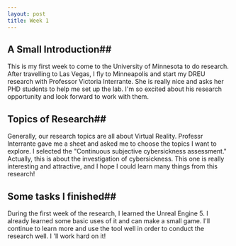 ```yaml
---
layout: post
title: Week 1
---
```

## A Small Introduction##

This is my first week to come to the University of Minnesota to do research. After travelling to Las Vegas, I fly to Minneapolis and start my DREU research with Professor Victoria Interrante. She is really nice and asks her PHD students to help me set up the lab. I'm so excited about his research opportunity and look forward to work with them.

## Topics of Research##

Generally, our research topics are all about Virtual Reality. Professr Interrante gave me a sheet and asked me to choose the topics I want to explore. I selected the "Continuous subjective cybersickness assessment." Actually, this is about the investigation of cybersickness. This one is really interesting and attractive, and I hope I could learn many things from this research!


## Some tasks I finished##

During the first week of the research, I learned the Unreal Engine 5. I already learned some basic uses of it and can make a small game. I'll continue to learn more and use the tool well in order to conduct the research well. I 'll work hard on it!

